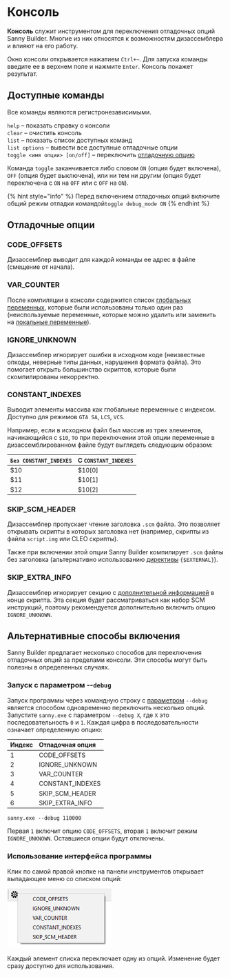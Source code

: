# Консоль

**Консоль** служит инструментом для переключения отладочных опций Sanny Builder. Многие из них относятся к возможностям дизассемблера и влияют на его работу. 

Окно консоли открывается нажатием `Ctrl+~`. Для запуска команды введите ее в верхнем поле и нажмите `Enter`. Консоль покажет результат.

## Доступные команды 

Все команды являются регистронезависимыми.

`help` – показать справку о консоли  
`clear` – очистить консоль  
`list` – показать список доступных команд  
`list options` – вывести все доступные отладочные опции  
`toggle <имя опции> [on/off]` – переключить [отладочную опцию](console.md#otladochnye-opcii)

Команда `toggle` заканчивается либо словом `ON` \(опция будет включена\), `OFF` \(опция будет выключена\), или ни тем ни другим \(опция будет переключена с `ON` на `OFF` или с `OFF` на `ON`\).

{% hint style="info" %}
Перед включением отладочных опций включите общий режим отладки командой`toggle debug_mode ON`
{% endhint %}

## Отладочные опции

### CODE\_OFFSETS

Дизассемблер выводит для каждой команды ее адрес в файле \(смещение от начала\).

### VAR\_COUNTER

После компиляции в консоли содержится список [глобальных переменных](../coding/variables.md#globalnye-peremennye), которые были использованы только один раз \(неиспользуемые переменные, которые можно удалить или заменить на [локальные переменные](../coding/variables.md#lokalnye-peremennye)\).

### IGNORE\_UNKNOWN

Дизассемблер игнорирует ошибки в исходном коде \(неизвестные опкоды, неверные типы данных, нарушения формата файла\). Это помогает открыть большинство скриптов, которые были скомпилированы некорректно.

### CONSTANT\_INDEXES

Выводит элементы массива как глобальные переменные с индексом. Доступно для режимов `GTA SA`, `LCS`, `VCS`. 

Например, если в исходном файл был массив из трех элементов, начинающийся с `$10`, то при переключении этой опции переменные в дизассемблированном файле будут выглядеть следующим образом:

| `Без CONSTANT_INDEXES` | С `CONSTANT_INDEXES` |
| :--- | :--- |
| $10 | $10\[0\] |
| $11 | $10\[1\] |
| $12 | $10\[2\] |

### SKIP\_SCM\_HEADER

Дизассемблер пропускает чтение заголовка `.scm` файла. Это позволяет открывать скрипты в которых заголовка нет \(например, скрипты из файла `script.img` или CLEO скрипты\).

Также при включении этой опции Sanny Builder компилирует `.scm` файлы без заголовка \(альтернативно использованию [директивы](../coding/directives.md#usdexternal) `{$EXTERNAL}`\).

### SKIP\_EXTRA\_INFO

Дизассемблер игнорирует секцию с [дополнительной информацией](options/general.md#dobavlyat-dopolnitelnuyu-informaciyu-v-scm) в конце скрипта. Эта секция будет рассматриваться как набор SCM инструкций, поэтому рекомендуется дополнительно включить опцию `IGNORE_UNKNOWN`.

## Альтернативные способы включения

Sanny Builder предлагает несколько способов для переключения отладочных опций за пределами консоли. Эти способы могут быть полезны в определенных случаях.

### Запуск с параметром --`debug`

Запуск программы через командную строку с [параметром](cli.md#debug) `--debug` является способом одновременно переключить несколько опций. Запустите `sanny.exe` с параметром `--debug X`, где `X` это последовательность `0` и `1`.  Каждая цифра в последовательности означает определенную опцию:

| Индекс | Отладочная опция |
| :--- | :--- |
| 1 | CODE\_OFFSETS |
| 2 | IGNORE\_UNKNOWN |
| 3 | VAR\_COUNTER |
| 4 | CONSTANT\_INDEXES |
| 5 | SKIP\_SCM\_HEADER |
| 6 | SKIP\_EXTRA\_INFO |

```text
sanny.exe --debug 110000
```

Первая `1` включит опцию `CODE_OFFSETS`, вторая `1` включит режим `IGNORE_UNKNOWN`. Оставшиеся опции будут отключены.

### Использование интерфейса программы

Клик по самой правой кнопке на панели инструментов открывает выпадающее меню со списком опций:

![](../.gitbook/assets/debug_options.PNG)

Каждый элемент списка переключает одну из опций. Изменение будет сразу доступно для использования.

